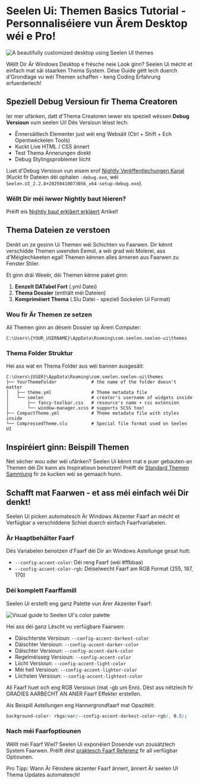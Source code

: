 # Seelen Ui: Themen Basics Tutorial - Personnaliséiere vun Ärem Desktop wéi e Pro!

![A beautifully customized desktop using Seelen UI themes](https://raw.githubusercontent.com/Seelen-Inc/sl-blogs/refs/heads/master/blog/seelen-ui-theme-tutorial/image.png)

Wëllt Dir Är Windows Desktop e frësche neie Look ginn? Seelen Ui mécht et
einfach mat säi staarken Thema System. Dëse Guide gëtt Iech duerch d'Grondlage
vu wéi Themen schaffen - keng Coding Erfahrung erfuerderlech!

## Speziell Debug Versioun fir Thema Creatoren

Ier mer ufänken, datt d'Thema Creatoren iwwer eis speziell wëssen **Debug
Versioun** vum seelen Ui! Dës Versioun léisst Iech:

- Ënnersäitlech Elementer just wéi eng Websäit (Ctrl + Shift + Ech Opentwéckelen
  Tools)
- Kuckt Live HTML / CSS ännert
- Test Thema Ännerungen direkt
- Debug Stylingsproblemer liicht

Luet d'Debug Versioun vun eisem erof
[Nightly Verëffentlechungen Kanal](https://seelen.io/apps/seelen-ui/releases/nightly)
(Kuckt fir Dateien déi ophalen `-debug.exe`, wéi
`Seelen.UI_2.2.8+20250410073056_x64-setup-debug.exe`).

### Wëllt Dir méi iwwer Nightly baut léieren?

Préift eis
[Nightly baut erkläert erkläert](https://seelen.io/blog/seelen-ui-nightly)
Artikel!

## Thema Dateien ze verstoen

Denkt un ze gesinn Ui Themen wéi Schichten vu Faarwen. Dir kënnt verschidde
Themen uwenden Eemol, a wéi grad wéi Molerei, ass d'Méiglechkeeten egal! Themen
kënnen alles änneren aus Faarwen zu Fenster Stiler.

Et ginn dräi Weeër, déi Themen kënne paket ginn:

1. **Eenzelt DATabel Fort** (.yml Datei)
2. **Thema Dossier** (enthält méi Dateien)
3. **Kompriméiert Thema** (.Slu Datei - speziell Sockelen Ui Format)

### Wou fir Är Themen ze setzen

All Themen ginn an dësem Dossier op Ärem Computer:

```text
C:\Users\{YOUR_USERNAME}\AppData\Roaming\com.seelen.seelen-ui\themes
```

### Thema Folder Struktur

Hei ass wat en Thema Folder aus wéi bannen ausgesäit:

```text
C:\Users\{USER}\AppData\Roaming\com.seelen.seelen-ui\themes
├── YourThemeFolder             # the name of the folder doesn't matter
│   ├── theme.yml               # Theme metadata file
│   └── seelen                  # creator's username of widgets inside
│       ├── fancy-toolbar.css   # resource's name + css extension
│       └── window-manager.scss # supports SCSS too!
├── CompactTheme.yml            # Theme metadata file with styles inside
└── CompressedTheme.slu         # Special file format used on Seelen UI
```

## Inspiréiert ginn: Beispill Themen

Net sécher wou oder wéi ufänken? Seelen Ui kënnt mat e puer gebauten-an Themen
déi Dir kann als Inspiratioun benotzen! Préift de
[Standard Themen Sammlung](https://github.com/eythaann/Seelen-UI/tree/master/static/themes)
fir ze kucken wéi se gemaach hunn.

## Schafft mat Faarwen - et ass méi einfach wéi Dir denkt!

Seelen Ui picken automatesch Är Windows Akzenter Faarf an mécht et Verfügbar a
verschiddene Schiet duerch einfach Faarfvariabelen.

### Är Haaptbehälter Faarf

Dës Variabelen benotzen d'Faarf déi Dir an Windows Astellunge gesat hutt:

- `--config-accent-color`: Déi reng Faarf (wéi #ffbbaa)
- `--config-accent-color-rgb`: Déiselwecht Faarf am RGB Format (255, 187, 170)

### Déi komplett Faarffamill

Seelen Ui erstellt eng ganz Palette vun Ärer Akzenter Faarf:

![Visual guide to Seelen UI's color palette](https://raw.githubusercontent.com/Seelen-Inc/sl-blogs/refs/heads/master/blog/seelen-ui-theme-tutorial/colors.png)

Hei ass déi ganz Lëscht vu verfügbare Faarwen:

- Däischterste Versioun: `--config-accent-darkest-color`
- Däischter Versioun: `--config-accent-darker-color`
- Däischter Versioun: `--config-accent-dark-color`
- Regelméisseg Versioun: `--config-accent-color`
- Liicht Versioun: `--config-accent-light-color`
- Méi hell Versioun: `--config-accent-lighter-color`
- Liichsten Versioun: `--config-accent-lightest-color`

All Faarf huet och eng RGB Versioun (mat -gb um Enn). Dëst ass nëtzlech fir
GRADIES AARBECHT AN ANER Faarf Effekter erstellen.

Als Beispill Astellungen eng Hannergrondfaarf mat Opazitéit:

```css
background-color: rbga(var(--config-accent-darkest-color-rgb), 0.5);
```

### Nach méi Faarfoptiounen

Wëllt méi Faarf Wiel? Seelen Ui exponéiert Dosende vun zousätzlech System
Faarwen. Préift dëst
[praktesch Faarf Referenz](https://gist.github.com/eythaann/cd9a3cda0206ce23a17f5ea00ec2ba06)
fir all verfügbar Optiounen.

Pro Tipp: Wann Är Fënstere akzenter Faarf ännert, ännert Är seelen UI Thema
Updates automatesch!
